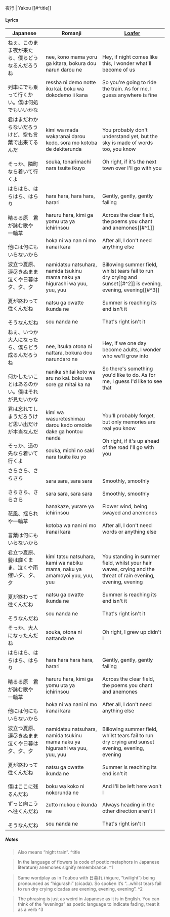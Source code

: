 夜行 | Yakou [[#^title]]
#### Lyrics

| Japanese                                                         | Romanji                                                                                                                                          | [Loafer](https://docs.google.com/document/d/153g_6DuZVsZOvDAfa7fE-LChko2vfdMZaPwZhAFByjc)                                                                                                 |
| ---------------------------------------------------------------- | ------------------------------------------------------------------------------------------------------------------------------------------------ | ----------------------------------------------------------------------------------------------------------------------------------------------------------------------------------------- |
| ねぇ、このまま夜が来たら、僕らどうなるんだろうね<br><br>列車にでも乗って行くかい。僕は何処でもいいかな          | nee, kono mama yoru ga kitara, bokura dou narun darou ne<br><br>ressha ni demo notte iku kai. boku wa dokodemo ii kana                           | Hey, if night comes like this, I wonder what'll become of us<br><br>So you're going to ride the train. As for me, I guess anywhere is fine                                                |
| 君はまだわからないだろうけど、空も言葉で出来てるんだ<br><br>そっか、隣町なら着いて行くよ                 | kimi wa mada wakaranai darou kedo, sora mo kotoba de dekiterunda<br><br>souka, tonarimachi nara tsuite ikuyo                                     | You probably don't understand yet, but the sky is made of words too, you know<br><br>Oh right, if it's the next town over I'll go with you                                                |
| はらはら、はらはら、はらり<br><br>晴るる原　君が詠む歌や　一輪草<br><br>他には何にもいらないから         | hara hara, hara hara, harari<br><br>haruru hara, kimi ga yomu uta ya ichirinsou<br><br>hoka ni wa nan ni mo iranai kara                          | Gently, gently, gently falling<br><br>Across the clear field, the poems you chant and anemones[[#^1]]<br><br>After all, I don't need anything else                                        |
| 波立つ夏原、涙尽きぬまま泣くや日暮は夕、夕、夕<br><br>夏が終わって往くんだね<br><br>そうなんだね         | namidatsu natsuhara, namida tsukinu mama naku ya higurashi wa yuu, yuu, yuu<br><br>natsu ga owatte ikunda ne<br><br>sou nanda ne                 | Billowing summer field, whilst tears fail to run dry crying and sunset[[#^2]] is evening, evening, evening[[#^3]]<br><br>Summer is reaching its end isn't it<br><br>That's right isn't it |
| ねぇ、いつか大人になったら、僕らどう成るんだろうね<br><br>何かしたいことはあるのかい。僕はそれが見たいかな        | nee, itsuka otona ni nattara, bokura dou narundaro ne<br><br>nanika shitai koto wa aru no kai. boku wa sore ga mitai ka na                       | Hey, if we one day become adults, I wonder who we'll grow into<br><br>So there's something you'd like to do. As for me, I guess I'd like to see that                                      |
| 君は忘れてしまうだろうけど思い出だけが本当なんだ<br><br>そっか、道の先なら着いて行くよ                  | kimi wa wasureteshimau darou kedo omoide dake ga hontou nanda<br><br>souka, michi no saki nara tsuite iku yo                                     | You'll probably forget, but only memories are real you know<br><br>Oh right, if it's up ahead of the road I'll go with you                                                                |
| さらさら、さらさら<br><br>さらさら、さらさら<br><br>花風、揺られや一輪草<br><br>言葉は何にもいらないから | sara sara, sara sara<br><br>sara sara, sara sara<br><br>hanakaze, yurare ya ichirinsou<br><br>kotoba wa nani ni mo iranai kara                   | Smoothly, smoothly<br><br>Smoothly, smoothly<br><br>Flower wind, being swayed and anemones<br><br>After all, I don't need words or anything else                                          |
| 君立つ夏原、髪は靡くまま、泣くや雨催い夕、夕、夕<br><br>夏が終わって往くんだね<br><br>そうなんだね        | kimi tatsu natsuhara, kami wa nabiku mama, naku ya amamoyoi yuu, yuu, yuu<br><br>natsu ga owatte ikunda ne<br><br>sou nanda ne                   | You standing in summer field, whilst your hair waves, crying and the threat of rain evening, evening, evening<br><br>Summer is reaching its end isn't it<br><br>That's right isn't it     |
| そっか、大人になったんだね                                                    | souka, otona ni nattanda ne                                                                                                                      | Oh right, I grew up didn't I                                                                                                                                                              |
| はらはら、はらはら、はらり<br><br>晴るる原　君が詠む歌や　一輪草<br><br>他には何にもいらないから         | hara hara hara hara, harari<br><br>haruru hara, kimi ga yomu uta ya ichirinsou<br><br>hoka ni wa nani ni mo iranai kara                          | Gently, gently, gently falling<br><br>Across the clear field, the poems you chant and anemones<br><br>After all, I don't need anything else                                               |
| 波立つ夏原、涙尽きぬまま泣くや日暮は夕、夕、夕<br><br>夏が終わって往くんだね<br><br>僕はここに残るんだね     | namidatsu natsuhara, namida tsukinu mama naku ya higurashi wa yuu, yuu, yuu<br><br>natsu ga owatte ikunda ne<br><br>boku wa koko ni nokorunda ne | Billowing summer field, whilst tears fail to run dry crying and sunset evening, evening, evening<br><br>Summer is reaching its end isn't it<br><br>And I'll be left here won't I          |
| ずっと向こうへ往くんだね<br><br>そうなんだね                                       | zutto mukou e ikunda ne<br><br>sou nanda ne                                                                                                      | Always heading in the other direction aren't I<br><br>That's right isn't it                                                                                                               |
##### Notes
>Also means “night train”. ^title

>In the language of flowers (a code of poetic metaphors in Japanese literature) anemones signify remembrance. ^1

>Same wordplay as in Toubou with 日暮れ (higure, “twilight”) being pronounced as “higurashi” (cicada). So spoken it’s “...whilst tears fail to run dry crying cicadas are evening, evening, evening”. ^2

>The phrasing is just as weird in Japanese as it is in English. You can think of the “evenings” as poetic language to indicate fading, treat it as a verb ^3